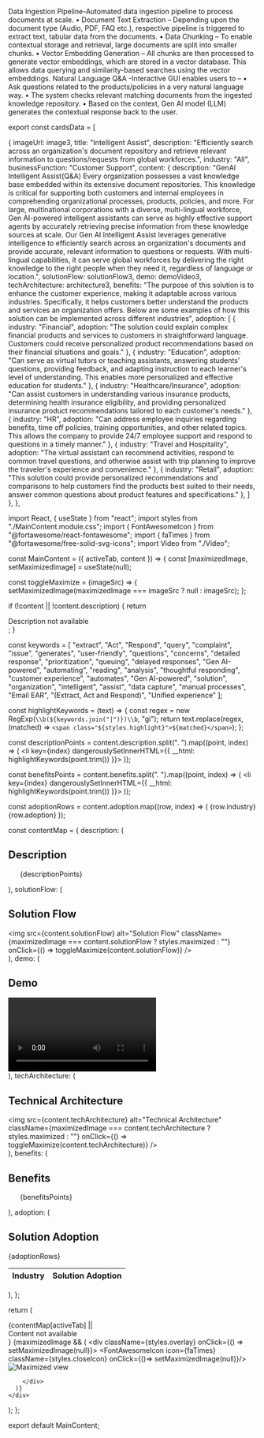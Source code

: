 Data Ingestion Pipeline-Automated data ingestion pipeline to process documents at scale.
• Document Text Extraction – Depending upon the document type (Audio, PDF, FAQ etc.), respective pipeline is triggered to extract text, tabular data from the documents.
• Data Chunking – To enable contextual storage and retrieval, large documents are split into smaller chunks.
• Vector Embedding Generation – All chunks are then processed to generate vector embeddings, which are stored in a vector database. This allows data querying and similarity-based searches using the vector embeddings.
Natural Language Q&A -Interactive GUI enables users to –
• Ask questions related to the products/policies in a very natural language way.
• The system checks relevant matching documents from the ingested knowledge repository.
• Based on the context, Gen AI model (LLM) generates the contextual response back to the user.

export const cardsData = [

{
    imageUrl: image3,
    title: "Intelligent Assist",
    description: "Efficiently search across an organization's document repository and retrieve relevant information to questions/requests from global workforces.",
   industry: "All",
    businessFunction: "Customer Support",
    content: {
      description: "GenAI Intelligent Assist(Q&A) Every organization possesses a vast knowledge base embedded within its extensive document repositories. This knowledge is critical for supporting both customers and internal employees in comprehending organizational processes, products, policies, and more. For large, multinational corporations with a diverse, multi-lingual workforce, Gen AI-powered intelligent assistants can serve as highly effective support agents by accurately retrieving precise information from these knowledge sources at scale. Our Gen AI Intelligent Assist leverages generative intelligence to efficiently search across an organization's documents and provide accurate, relevant information to questions or requests. With multi-lingual capabilities, it can serve global workforces by delivering the right knowledge to the right people when they need it, regardless of language or location.",
      solutionFlow: solutionFlow3,
      demo: demoVideo3,
      techArchitecture: architecture3,
      benefits: "The purpose of this solution is to enhance the customer experience, making it adaptable across various industries. Specifically, it helps customers better understand the products and services an organization offers. Below are some examples of how this solution can be implemented across different industries",
      adoption: [
             { industry: "Financial", adoption: "The solution could explain complex financial products and services to customers in straightforward language. Customers could receive personalized product recommendations based on their financial situations and goals." },
             { industry: "Education", adoption: "Can serve as virtual tutors or teaching assistants, answering students' questions, providing feedback, and adapting instruction to each learner's level of understanding. This enables more personalized and effective education for students." },
             { industry: "Healthcare/Insurance", adoption: "Can assist customers in understanding various insurance products, determining health insurance eligibility, and providing personalized insurance product recommendations tailored to each customer's needs." },
             { industry: "HR", adoption: "Can address employee inquiries regarding benefits, time off policies, training opportunities, and other related topics. This allows the company to provide 24/7 employee support and respond to questions in a timely manner." },
             { industry: "Travel and Hospitality", adoption: "The virtual assistant can recommend activities, respond to common travel questions, and otherwise assist with trip planning to improve the traveler's experience and convenience." },
             { industry: "Retail", adoption: "This solution could provide personalized recommendations and comparisons to help customers find the products best suited to their needs, answer common questions about product features and specifications." },
        ]
    },
  },

  import React, { useState } from "react";
import styles from "./MainContent.module.css";
import { FontAwesomeIcon } from "@fortawesome/react-fontawesome";
import { faTimes } from "@fortawesome/free-solid-svg-icons";
import Video from "./Video";

const MainContent = ({ activeTab, content }) => {
  const [maximizedImage, setMaximizedImage] = useState(null);

  const toggleMaximize = (imageSrc) => {
    setMaximizedImage(maximizedImage === imageSrc ? null : imageSrc);
  };

  if (!content || !content.description) {
    return <div className={styles.mainContent}>Description not available</div>;
  }

  const keywords = [
    "extract", "Act", "Respond", "query", "complaint", "issue", "generates", "user-friendly", "questions", "concerns", "detailed response", "prioritization", "queuing", "delayed responses", "Gen AI-powered", "automating", "reading", "analysis", "thoughtful responding", "customer experience", "automates", "Gen AI-powered", "solution", "organization", "intelligent", "assist", "data capture", "manual processes", "Email EAR", "(Extract, Act and Respond)", "Unified experience"
  ];

  const highlightKeywords = (text) => {
    const regex = new RegExp(`\\b(${keywords.join("|")})\\b`, "gi");
    return text.replace(regex, (matched) => `<span class="${styles.highlight}">${matched}</span>`);
  };

  const descriptionPoints = content.description.split(". ").map((point, index) => (
    <li key={index} dangerouslySetInnerHTML={{ __html: highlightKeywords(point.trim()) }}></li>
  ));

  const benefitsPoints = content.benefits.split(". ").map((point, index) => (
    <li key={index} dangerouslySetInnerHTML={{ __html: highlightKeywords(point.trim()) }}></li>
  ));

  const adoptionRows = content.adoption.map((row, index) => (
    <tr key={index}>
      <td>{row.industry}</td>
      <td>{row.adoption}</td>
    </tr>
  ));

  const contentMap = {
    description: (
      <div className={styles.description}>
        <h2>Description</h2>
        <ul>
          {descriptionPoints}
        </ul>
      </div>
    ),
    solutionFlow: (
      <div className={styles.solution}>
        <h2>Solution Flow</h2>
        <img
          src={content.solutionFlow}
          alt="Solution Flow"
          className={maximizedImage === content.solutionFlow ? styles.maximized : ""}
          onClick={() => toggleMaximize(content.solutionFlow)}
        />
      </div>
    ),
    demo: (
      <div className={styles.demo}>
        <h2>Demo</h2>
        <Video src={content.demo} />
      </div>
    ),
    techArchitecture: (
      <div className={styles.architecture}>
        <h2>Technical Architecture</h2>
        <img
          src={content.techArchitecture}
          alt="Technical Architecture"
          className={maximizedImage === content.techArchitecture ? styles.maximized : ""}
          onClick={() => toggleMaximize(content.techArchitecture)}
        />
      </div>
    ),
    benefits: (
      <div className={styles.benefits}>
        <h2>Benefits</h2>
        <ul>
          {benefitsPoints}
        </ul>
      </div>
    ),
    adoption: (
      <div className={styles.adoption}>
        <h2>Solution Adoption</h2>
        <table className={styles.adoptionTable}>
          <thead>
            <tr>
              <th>Industry</th>
              <th>Solution Adoption</th>
            </tr>
          </thead>
          <tbody>{adoptionRows}</tbody>
        </table>
      </div>
    ),
  };

  return (
    <div className={styles.mainContent}>
      {contentMap[activeTab] || <div>Content not available</div>}
      {maximizedImage && (
        <div className={styles.overlay} onClick={() => setMaximizedImage(null)}>
          <FontAwesomeIcon icon={faTimes} className={styles.closeIcon} onClick={()=> setMaximizedImage(null)}/>
          <img src={maximizedImage} alt="Maximized view" className={styles.maximized} />
          
        </div>
      )}
    </div>
  );
};

export default MainContent;

